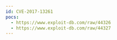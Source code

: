 ```yaml
---
id: CVE-2017-13261
pocs:
  - https://www.exploit-db.com/raw/44326
  - https://www.exploit-db.com/raw/44327
---
```

